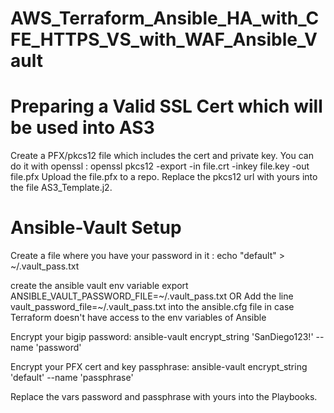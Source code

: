 # AWS_Terraform_Ansible_HA_with_CFE_HTTPS_VS_with_WAF_Ansible_Vault


<H1>Preparing a Valid SSL Cert which will be used into AS3</H1>
Create a PFX/pkcs12 file which includes the cert and private key.
You can do it with openssl : openssl pkcs12 -export -in file.crt -inkey file.key -out file.pfx 
Upload the file.pfx to a repo. 
Replace the pkcs12 url with yours into the file AS3_Template.j2.


<H1>Ansible-Vault Setup</H1>

Create a file where you have your password in it : echo "default" > ~/.vault_pass.txt

create the ansible vault env variable export ANSIBLE_VAULT_PASSWORD_FILE=~/.vault_pass.txt 
OR
Add the line vault_password_file=~/.vault_pass.txt into the ansible.cfg file in case Terraform doesn't have access to the env variables of Ansible

Encrypt your bigip password: ansible-vault encrypt_string 'SanDiego123!' --name 'password'

Encrypt your PFX cert and key passphrase: ansible-vault encrypt_string 'default' --name 'passphrase'

Replace the vars password and passphrase with yours into the Playbooks.

